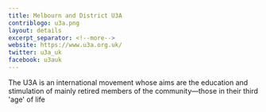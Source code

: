 ```yaml
---
title: Melbourn and District U3A
contriblogo: u3a.png
layout: details
excerpt_separator: <!--more-->
website: https://www.u3a.org.uk/
twitter: u3a_uk
facebook: u3auk
---
```

The U3A is an international movement whose aims are the education and stimulation of mainly retired members of the community—those in their third 'age' of life
<!--more-->
